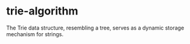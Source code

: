 # trie-algorithm
The Trie data structure, resembling a tree, serves as a dynamic storage mechanism for strings.

